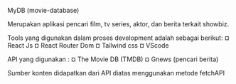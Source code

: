 MyDB (movie-database)

Merupakan aplikasi pencari film, tv series, aktor, dan berita terkait showbiz.

Tools yang digunakan dalam proses development adalah sebagai berikut:
¤ React Js
¤ React Router Dom
¤ Tailwind css
¤ VScode

API yang digunakan :
¤ The Movie DB (TMDB)
¤ Gnews (pencari berita)

Sumber konten didapatkan dari API diatas menggunakan metode fetchAPI
